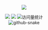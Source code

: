 <div align="center">

  <!-- knock code pictures 敲代码的图片 -->
  <img src="https://cdn.jsdelivr.net/gh/sun0225SUN/sun0225SUN/assets/images/coding.gif" /><br>

  <!-- profile logo 个人资料徽标 -->
  <div align="center">
    <a href="https://space.bilibili.com/98564943"><img src="https://img.shields.io/badge/Bilibili-B站-ff69b4" /></a>
    <a href="https://blog.csdn.net/k_l_c_?type=blog"><img src="https://img.shields.io/badge/CSDN-论坛-c32136" /></a>
    <!-- a href="https://www.zhihu.com/people// --"><img src="https://img.shields.io/badge/Zhihu-知乎-blue" /></a>
    <!-- visitor statistics logo 访客数统计徽标 -->
    <img src="https://komarev.com/ghpvc/?username=YourKlc&label=Views&color=0e75b6&style=flat" alt="访问量统计" />
  </div>
  
  <!-- Snake Code Contribution Map 贪吃蛇代码贡献图 -->
<picture>
  <img alt="github-snake" src="https://cdn.jsdelivr.net/gh/YourKlc/YourKlc/profile-snake-contrib/github-contribution-grid-snake.svg" />
  <!-- img alt="github-snake" src="https://raw.githubusercontent.com/YourKlc/YourKlc/main/profile-snake-contrib/github-contribution-grid-snake.svg" /-->
</picture>
</div>


<!-- 
 🙋 Hello 
<div align="center">
  
<table>
<tr><td> 
-->
<!-- ###About me 关于我 -->
<!-- 
 🤺 About Me

<img align="right" width="250" src="https://cdn.jsdelivr.net/gh/sun0225SUN/sun0225SUN/assets/images/hi.gif" />

<p>&emsp;&emsp;大家好，我是klc。</p>
<p>&emsp;&emsp;热爱编程。</p>
<p>&emsp;&emsp;热爱计算机科学和IT互联网事业，励志成为一名优秀的独立开发者。</p>
<p>&emsp;&emsp;我们正在让这个世界变得更加美好，通过代码的重复使用和延展构建完美体系。</p>
</table>
</div> 
-->
